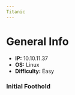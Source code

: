 ```yaml
---
Titanic 
---
```

# General Info

- **IP:** 10.10.11.37
- **OS:** Linux
- **Difficulty:** Easy


### Initial Foothold

